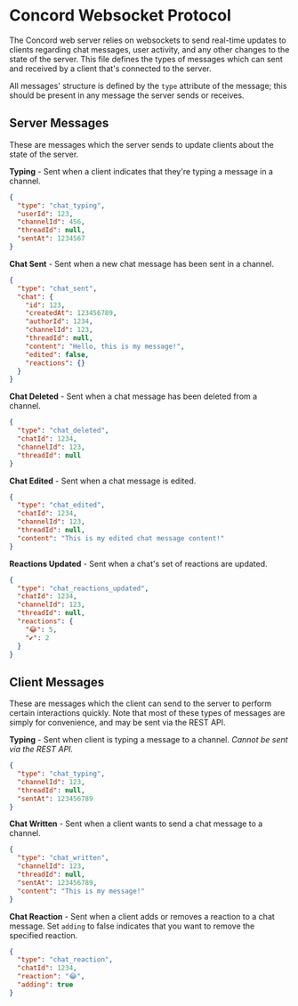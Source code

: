 # Concord Websocket Protocol
The Concord web server relies on websockets to send real-time updates to clients regarding chat messages, user activity, and any other changes to the state of the server. This file defines the types of messages which can sent and received by a client that's connected to the server.

All messages' structure is defined by the `type` attribute of the message; this should be present in any message the server sends or receives.

## Server Messages
These are messages which the server sends to update clients about the state of the server.

**Typing** - Sent when a client indicates that they're typing a message in a channel.
```json
{
  "type": "chat_typing",
  "userId": 123,
  "channelId": 456,
  "threadId": null,
  "sentAt": 1234567
}
```

**Chat Sent** - Sent when a new chat message has been sent in a channel.
```json
{
  "type": "chat_sent",
  "chat": {
    "id": 123,
    "createdAt": 123456789,
    "authorId": 1234,
    "channelId": 123,
    "threadId": null,
    "content": "Hello, this is my message!",
    "edited": false,
    "reactions": {}
  }
}
```

**Chat Deleted** - Sent when a chat message has been deleted from a channel.
```json
{
  "type": "chat_deleted",
  "chatId": 1234,
  "channelId": 123,
  "threadId": null
}
```

**Chat Edited** - Sent when a chat message is edited.
```json
{
  "type": "chat_edited",
  "chatId": 1234,
  "channelId": 123,
  "threadId": null,
  "content": "This is my edited chat message content!"
}
```

**Reactions Updated** - Sent when a chat's set of reactions are updated.
```json
{
  "type": "chat_reactions_updated",
  "chatId": 1234,
  "channelId": 123,
  "threadId": null,
  "reactions": {
    "😂": 5,
    "✔️": 2
  }
}
```

## Client Messages
These are messages which the client can send to the server to perform certain interactions quickly. Note that most of these types of messages are simply for convenience, and may be sent via the REST API.

**Typing** - Sent when client is typing a message to a channel. _Cannot be sent via the REST API._
```json
{
  "type": "chat_typing",
  "channelId": 123,
  "threadId": null,
  "sentAt": 123456789
}
```

**Chat Written** - Sent when a client wants to send a chat message to a channel.
```json
{
  "type": "chat_written",
  "channelId": 123,
  "threadId": null,
  "sentAt": 123456789,
  "content": "This is my message!"
}
```

**Chat Reaction** - Sent when a client adds or removes a reaction to a chat message. Set `adding` to false indicates that you want to remove the specified reaction.
```json
{
  "type": "chat_reaction",
  "chatId": 1234,
  "reaction": "😂",
  "adding": true
}
```
